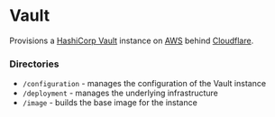 # Vault

Provisions a [HashiCorp Vault](https://www.vaultproject.io) instance on [AWS](https://aws.amazon.com) behind [Cloudflare](https://www.cloudflare.com).

### Directories

- `/configuration` - manages the configuration of the Vault instance
- `/deployment` - manages the underlying infrastructure
- `/image` - builds the base image for the instance
